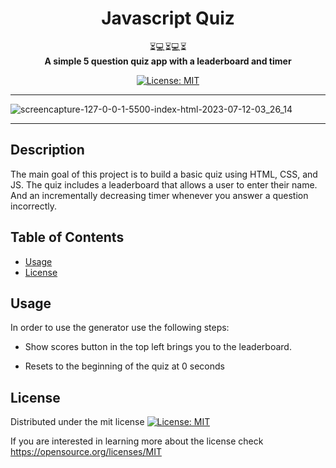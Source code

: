 <div align="center">
<h1 align="center"> Javascript Quiz </h1>

⏳💻⏳💻⏳ <br>
<strong>A simple 5 question quiz app with a leaderboard and timer</strong>

[![License: MIT](https://img.shields.io/badge/License-MIT-yellow.svg)](https://opensource.org/licenses/MIT)

</div>
<hr>

![screencapture-127-0-0-1-5500-index-html-2023-07-12-03_26_14](https://github.com/JamesxFarris/code-quiz/assets/51385562/d33bd857-5e25-405c-b122-cfa239529ee6)

<hr>

## Description

The main goal of this project is to build a basic quiz using HTML, CSS, and JS. The quiz includes a leaderboard that allows a user to enter their name. And an incrementally decreasing timer whenever you answer a question incorrectly.

## Table of Contents

- [Usage](#usage)
- [License](#license)

## Usage

In order to use the generator use the following steps:

- Show scores button in the top left brings you to the leaderboard.

- Resets to the beginning of the quiz at 0 seconds

## License

Distributed under the mit license [![License: MIT](https://img.shields.io/badge/License-MIT-yellow.svg)](https://opensource.org/licenses/MIT)

If you are interested in learning more about the license check https://opensource.org/licenses/MIT

